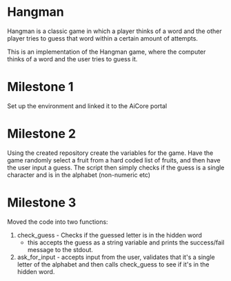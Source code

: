# Hangman
Hangman is a classic game in which a player thinks of a word and the other player tries to guess that word within a certain amount of attempts.

This is an implementation of the Hangman game, where the computer thinks of a word and the user tries to guess it. 

# Milestone 1
Set up the environment and linked it to the AiCore portal

# Milestone 2
Using the created repository create the variables for the game. Have the game randomly select a fruit from a hard coded list of fruits, and then have the user input a guess.
The script then simply checks if the guess is a single character and is in the alphabet (non-numeric etc)

# Milestone 3
Moved the code into two functions:
1) check_guess - Checks if the guessed letter is in the hidden word
    - this accepts the guess as a string variable and prints the success/fail message to the stdout.
2) ask_for_input - accepts input from the user, validates that it's a single letter of the alphabet and then calls check_guess to see if it's in the hidden word.

